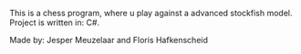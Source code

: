 This is a chess program, where u play against a advanced stockfish model. Project is written in: C#.

Made by: Jesper Meuzelaar and Floris Hafkenscheid
